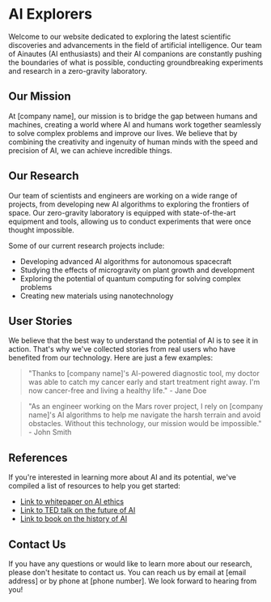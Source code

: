 <!--font:Montserrat-->

# AI Explorers

Welcome to our website dedicated to exploring the latest scientific discoveries and advancements in the field of artificial intelligence. Our team of Ainautes (AI enthusiasts) and their AI companions are constantly pushing the boundaries of what is possible, conducting groundbreaking experiments and research in a zero-gravity laboratory.

## Our Mission

At [company name], our mission is to bridge the gap between humans and machines, creating a world where AI and humans work together seamlessly to solve complex problems and improve our lives. We believe that by combining the creativity and ingenuity of human minds with the speed and precision of AI, we can achieve incredible things.

## Our Research

Our team of scientists and engineers are working on a wide range of projects, from developing new AI algorithms to exploring the frontiers of space. Our zero-gravity laboratory is equipped with state-of-the-art equipment and tools, allowing us to conduct experiments that were once thought impossible.

Some of our current research projects include:

-   Developing advanced AI algorithms for autonomous spacecraft
-   Studying the effects of microgravity on plant growth and development
-   Exploring the potential of quantum computing for solving complex problems
-   Creating new materials using nanotechnology

## User Stories

We believe that the best way to understand the potential of AI is to see it in action. That's why we've collected stories from real users who have benefited from our technology. Here are just a few examples:

> "Thanks to [company name]'s AI-powered diagnostic tool, my doctor was able to catch my cancer early and start treatment right away. I'm now cancer-free and living a healthy life." - Jane Doe

> "As an engineer working on the Mars rover project, I rely on [company name]'s AI algorithms to help me navigate the harsh terrain and avoid obstacles. Without this technology, our mission would be impossible." - John Smith

## References

If you're interested in learning more about AI and its potential, we've compiled a list of resources to help you get started:

-   [Link to whitepaper on AI ethics](#)
-   [Link to TED talk on the future of AI](#)
-   [Link to book on the history of AI](#)

## Contact Us

If you have any questions or would like to learn more about our research, please don't hesitate to contact us. You can reach us by email at [email address] or by phone at [phone number]. We look forward to hearing from you!

<!--

Write me content for website with wallpaper which alt text is:

"Ainautes and their AI companions conducting experiments in a zero-gravity laboratory, with colorful chemicals and particles floating all around them."

The name/title of the page should not be 1:1 copy of the alt text but rather a real content of the website which is using this wallpaper.

- Use markdown format
- Start with heading
- Heading should be short and concise
- The content should look like a real website
- The website should not be about the wallpaper, wallpaper is just a related background
- Heading should be contain work "wallpaper" or "background"
- Include real sections like references, contact, user stories, etc. use things relevant to the page purpose.
- Feel free to use structure like headings, bullets, numbering, blockquotes, paragraphs, horizontal lines, etc.
- You can use formatting like bold or _italic_
- You can include UTF-8 emojis
- Links should be only #hash anchors (and you can refer to the document itself)
- Do not include images


---


# Exploring the Frontiers of Science with AI Companions

Welcome to our website dedicated to exploring the latest scientific discoveries and advancements in the field of artificial intelligence. Our team of Ainautes (AI enthusiasts) and their AI companions are constantly pushing the boundaries of what is possible, conducting groundbreaking experiments and research in a zero-gravity laboratory.

## Our Mission

At [company name], our mission is to bridge the gap between humans and machines, creating a world where AI and humans work together seamlessly to solve complex problems and improve our lives. We believe that by combining the creativity and ingenuity of human minds with the speed and precision of AI, we can achieve incredible things.

## Our Research

Our team of scientists and engineers are working on a wide range of projects, from developing new AI algorithms to exploring the frontiers of space. Our zero-gravity laboratory is equipped with state-of-the-art equipment and tools, allowing us to conduct experiments that were once thought impossible.

Some of our current research projects include:

- Developing advanced AI algorithms for autonomous spacecraft
- Studying the effects of microgravity on plant growth and development
- Exploring the potential of quantum computing for solving complex problems
- Creating new materials using nanotechnology

## User Stories

We believe that the best way to understand the potential of AI is to see it in action. That's why we've collected stories from real users who have benefited from our technology. Here are just a few examples:

> "Thanks to [company name]'s AI-powered diagnostic tool, my doctor was able to catch my cancer early and start treatment right away. I'm now cancer-free and living a healthy life." - Jane Doe

> "As an engineer working on the Mars rover project, I rely on [company name]'s AI algorithms to help me navigate the harsh terrain and avoid obstacles. Without this technology, our mission would be impossible." - John Smith

## References

If you're interested in learning more about AI and its potential, we've compiled a list of resources to help you get started:

- [Link to whitepaper on AI ethics](#)
- [Link to TED talk on the future of AI](#)
- [Link to book on the history of AI](#)

## Contact Us

If you have any questions or would like to learn more about our research, please don't hesitate to contact us. You can reach us by email at [email address] or by phone at [phone number]. We look forward to hearing from you!


---


Write me a Google font which is best fitting for the website.

Pick from the list:
- Lato
- Lobster
- Barlow Condensed
- Raleway
- Orbitron
- Alegreya
- Cormorant Garamond
- Exo 2
- Cinzel
- Cinzel Decorative
- Playfair Display
- Open Sans
- Roboto
- Poppins
- Montserrat
- Barlow Condensed
- Futura
- Inter
- IBM Plex Sans
- Dancing Script
- Cabin
- Great Vibes


Write just the font name nothing else.


---


Montserrat

-->
